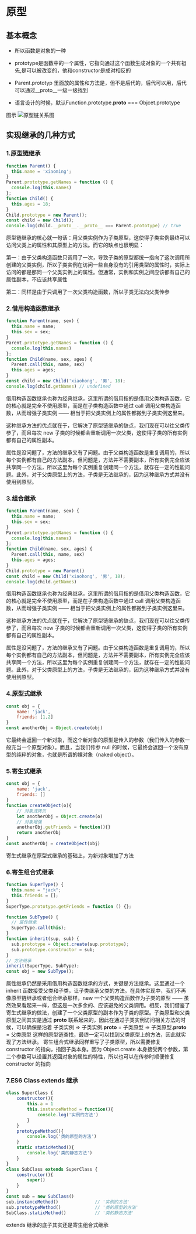 # 原型

## 基本概念

* 所以函数是对象的一种

* prototype是函数中的一个属性，它指向通过这个函数生成对象的一个共有祖先,是可以被改变的，他和constructor是成对相反的

* Parent.prototyp 里面放的属性和方法是，但不是后代的，后代可以用，后代可以通过__proto__一级一级找到

* 语言设计的时候，默认Function.prototype.__proto__ === Objcet.prototype

图示
![原型链关系图](./assets/prototype.png)

## 实现继承的几种方式

### 1.原型链继承

```js
function Parent() {
  this.name = 'xiaoming';
}
Parent.prototype.getNames = function () {
  console.log(this.names)
};
function Child() {
  this.ages = 18;
}
Child.prototype = new Parent();
const child = new Child();
console.log(child.__proto__.__proto__ === Parent.prototype) // true
```

原型链继承的核心就一句话：用父类实例作为子类原型，这使得子类实例最终可以访问父类上的属性和其原型上的方法。而它的缺点也很明显：

第一：由于父类构造函数只调用了一次，导致子类的原型都统一指向了这次调用所创建的父类实例，所以子类实例在访问一些自身没有的引用类型的属性时，实际上访问的都是那同一个父类实例上的属性。但通常，实例和实例之间应该都有自己的属性副本，不应该共享属性

第二：同样是由于只调用了一次父类构造函数，所以子类无法向父类传参

### 2.借用构造函数继承

```js
function Parent(name, sex) {
  this.name = name;
  this.sex = sex;
}
Parent.prototype.getNames = function () {
  console.log(this.names)
};
function Child(name, sex, ages) {
  Parent.call(this, name, sex)
  this.ages = ages;
}
const child = new Child('xiaohong', '男', 18);
console.log(child.getNames) // undefined
```

借用构造函数继承也称为经典继承，这里所谓的借用指的是借用父类构造函数，它的核心就是完全不使用原型，而是在子类构造函数中通过 call 调用父类构造函数，从而增强子类实例 —— 相当于把父类实例上的属性都搬到子类实例这里来。

这种继承方法的优点就在于，它解决了原型链继承的缺点，我们现在可以往父类传参了，而且每次 new 子类的时候都会重新调用一次父类，这使得子类的所有实例都有自己的属性副本。

属性是没问题了，方法的继承又有了问题。由于父类构造函数是重复调用的，所以每个实例都有自己的方法副本，但问题是，方法并不需要副本，所有实例完全应该共享同一个方法，所以这里为每个实例重复创建同一个方法，就存在一定的性能问题。此外，对于父类原型上的方法，子类是无法继承的，因为这种继承方式并没有使用到原型。

### 3.组合继承

```js
function Parent(name, sex) {
  this.name = name;
  this.sex = sex;
}
Parent.prototype.getNames = function () {
  console.log(this.names)
};
function Child(name, sex, ages) {
  Parent.call(this, name, sex)
  this.ages = ages;
}
Child.prototype = new Parent()
const child = new Child('xiaohong', '男', 18);
console.log(child.getNames)
```

借用构造函数继承也称为经典继承，这里所谓的借用指的是借用父类构造函数，它的核心就是完全不使用原型，而是在子类构造函数中通过 call 调用父类构造函数，从而增强子类实例 —— 相当于把父类实例上的属性都搬到子类实例这里来。

这种继承方法的优点就在于，它解决了原型链继承的缺点，我们现在可以往父类传参了，而且每次 new 子类的时候都会重新调用一次父类，这使得子类的所有实例都有自己的属性副本。

属性是没问题了，方法的继承又有了问题。由于父类构造函数是重复调用的，所以每个实例都有自己的方法副本，但问题是，方法并不需要副本，所有实例完全应该共享同一个方法，所以这里为每个实例重复创建同一个方法，就存在一定的性能问题。此外，对于父类原型上的方法，子类是无法继承的，因为这种继承方式并没有使用到原型。

### 4.原型式继承

```js
const obj = {
    name: 'jack',
    friends: [1,2]
}
const anotherObj = Object.create(obj)
```

它最终会返回一个新对象，而这个新对象的原型是传入的参数（我们传入的参数一般充当一个原型对象）。而且，当我们传参 null 的时候，它最终会返回一个没有原型的纯粹的对象，也就是所谓的裸对象（naked object）。

### 5.寄生式继承

```js
const obj = {
    name: 'jack',
    friends: []
}
function createObject(o){
    // 对象浅拷贝
    let anotherObj = Object.create(o)
    // 对象增强
    anotherObj.getFriends = function(){}
    return anotherObj
}
const anotherObj = createObject(obj)
```

寄生式继承在原型式继承的基础上，为新对象增加了方法

### 6.寄生组合式继承

```js
function SuperType() {
  this.name = "jack";
  this.friends = [];
}
SuperType.prototype.getFriends = function () {};

function SubType() {
  // 属性继承
  SuperType.call(this);
}
function inherit(sup, sub) {
  sub.prototype = Object.create(sup.prototype);
  sub.prototype.constructor = sub;
}
// 方法继承
inherit(SuperType, SubType);
const obj = new SubType();
```

属性继承仍然是采用借用构造函数继承的方式，关键是方法继承。这里通过一个 inherit 函数接受父类和子类，让子类继承父类的方法。在具体实现中，我们不再像原型链继承或者组合继承那样，new 一个父类构造函数作为子类的原型 —— 虽然效果看起来一样，但这是一次多余的、应该避免的父类调用。相反，我们借鉴了寄生式继承的做法，创建了一个父类原型的副本作为子类的原型。子类原型和父类原型之间其实是通过 __proto__ 联系起来的，因此在通过子类实例访问相关方法的时候，可以确保是沿着 子类实例 => 子类实例.__proto__ = 子类原型 => 子类原型.__proto__ = 父类原型 这样的原型链查找，最终一定可以找到父类原型上的方法，因此就实现了方法继承。
寄生组合式继承同样重写了子类原型，所以需要修复 constructor 的指向，指回子类本身。因为 Object.create 本身接受两个参数，第二个参数可以设置其返回对象的属性的特性，所以也可以在传参时顺便修复 constructor 的指向

### 7.ES6 Class extends 继承

```js
class SuperClass {
    constructor(){
        this.a = 1
        this.instanceMethod = function(){
            console.log('实例的方法')
        }
    }
    prototypeMethod(){
        console.log('类的原型的方法')
    }
    static staticMethod(){
        console.log('类的静态方法')
    }
}
class SubClass extends SuperClass {
    constructor(){
        super()
    }
}
const sub = new SubClass()        
sub.instanceMethod()              // '实例的方法'
sub.prototypeMethod()             // '类的原型的方法'
SubClass.staticMethod()           // '类的静态方法'  
```

extends 继承的底子其实还是寄生组合式继承
